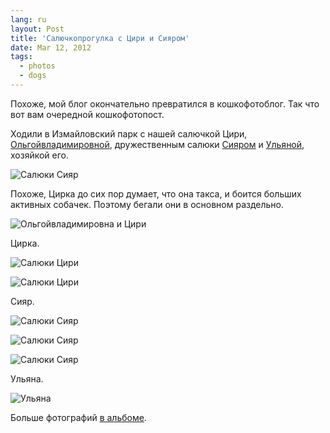 ```yaml
---
lang: ru
layout: Post
title: 'Салючкопрогулка с Цири и Сияром'
date: Mar 12, 2012
tags:
  - photos
  - dogs
---
```


Похоже, мой блог окончательно превратился в кошкофотоблог. Так что вот вам очередной кошкофотопост.

Ходили в Измайловский парк с нашей салючкой Цири, [Ольгойвладимировной](http://airve.livejournal.com/), дружественным салюки [Сияром](http://ciyar.livejournal.com/) и [Ульяной](http://telpina.livejournal.com/), хозяйкой его.

![Салюки Сияр](photo://1231)

<!--more-->

Похоже, Цирка до сих пор думает, что она такса, и боится больших активных собачек. Поэтому бегали они в основном раздельно.

![Ольгойвладимировна и Цири](photo://1233)

Цирка.

![Салюки Цири](photo://1230)

![Салюки Цири](upload://2012-03-10-5D-8236-Artem-Sapegin.jpg)

Сияр.

![Салюки Сияр](photo://1232)

![Салюки Сияр](upload://2012-03-10-5D-8221-Artem-Sapegin.jpg)

![Салюки Сияр](upload://2012-03-10-5D-8272-Artem-Sapegin.jpg)

Ульяна.

![Ульяна](upload://2012-03-10-5D-8304-Artem-Sapegin.jpg)

Больше фотографий [в альбоме](http://foto.mail.ru/mail/artem-sapegin/763).
